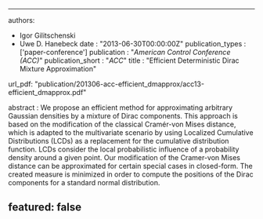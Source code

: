 ---

authors:
- Igor Gilitschenski
- Uwe D. Hanebeck
date : "2013-06-30T00:00:00Z"
publication_types : ['paper-conference']
publication : "*American Control Conference (ACC)*"
publication_short : "*ACC*"
title : "Efficient Deterministic Dirac Mixture Approximation"

url_pdf: "publication/201306-acc-efficient_dmapprox/acc13-efficient_dmapprox.pdf"

abstract :  We propose an efficient method for approximating arbitrary Gaussian densities by a mixture of Dirac components. This approach is based on the modification of the classical Cramér-von Mises distance, which is adapted to the multivariate scenario by using Localized Cumulative Distributions (LCDs) as a replacement for the cumulative distribution function. LCDs consider the local probabilistic influence of a probability density around a given point. Our modification of the Cramer-von Mises distance can be approximated for certain special cases in closed-form. The created measure is minimized in order to compute the positions of the Dirac components for a standard normal distribution.

featured: false
---